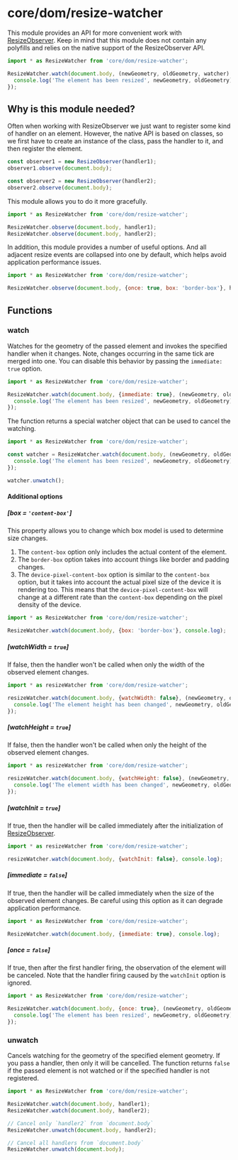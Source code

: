 # core/dom/resize-watcher

This module provides an API for more convenient work with [ResizeObserver](https://developer.mozilla.org/en-US/docs/Web/API/ResizeObserver).
Keep in mind that this module does not contain any polyfills and relies on the native support of the ResizeObserver API.

```js
import * as ResizeWatcher from 'core/dom/resize-watcher';

ResizeWatcher.watch(document.body, (newGeometry, oldGeometry, watcher) => {
  console.log('The element has been resized', newGeometry, oldGeometry);
});
```

## Why is this module needed?

Often when working with ResizeObserver we just want to register some kind of handler on an element.
However, the native API is based on classes, so we first have to create an instance of the class,
pass the handler to it, and then register the element.

```js
const observer1 = new ResizeObserver(handler1);
observer1.observe(document.body);

const observer2 = new ResizeObserver(handler2);
observer2.observe(document.body);
```

This module allows you to do it more gracefully.

```js
import * as ResizeWatcher from 'core/dom/resize-watcher';

ResizeWatcher.observe(document.body, handler1);
ResizeWatcher.observe(document.body, handler2);
```

In addition, this module provides a number of useful options.
And all adjacent resize events are collapsed into one by default, which helps avoid application performance issues.

```js
import * as ResizeWatcher from 'core/dom/resize-watcher';

ResizeWatcher.observe(document.body, {once: true, box: 'border-box'}, handler);
```

## Functions

### watch

Watches for the geometry of the passed element and invokes the specified handler when it changes.
Note, changes occurring in the same tick are merged into one. You can disable this behavior by passing the `immediate: true` option.

```js
import * as ResizeWatcher from 'core/dom/resize-watcher';

ResizeWatcher.watch(document.body, {immediate: true}, (newGeometry, oldGeometry, watcher) => {
  console.log('The element has been resized', newGeometry, oldGeometry);
});
```

The function returns a special watcher object that can be used to cancel the watching.

```js
import * as ResizeWatcher from 'core/dom/resize-watcher';

const watcher = ResizeWatcher.watch(document.body, (newGeometry, oldGeometry, watcher) => {
  console.log('The element has been resized', newGeometry, oldGeometry);
});

watcher.unwatch();
```

#### Additional options

##### [box = `'content-box'`]

This property allows you to change which box model is used to determine size changes.

1. The `content-box` option only includes the actual content of the element.
2. The `border-box` option takes into account things like border and padding changes.
3. The `device-pixel-content-box` option is similar to the `content-box` option, but it takes into account the
   actual pixel size of the device it is rendering too. This means that the `device-pixel-content-box` will change
   at a different rate than the `content-box` depending on the pixel density of the device.

```js
import * as ResizeWatcher from 'core/dom/resize-watcher';

ResizeWatcher.watch(document.body, {box: 'border-box'}, console.log);
```

##### [watchWidth = `true`]

If false, then the handler won't be called when only the width of the observed element changes.

```js
import * as resizeWatcher from 'core/dom/resize-watcher';

resizeWatcher.watch(document.body, {watchWidth: false}, (newGeometry, oldGeometry) => {
  console.log('The element height has been changed', newGeometry, oldGeometry);
});
```

##### [watchHeight = `true`]

If false, then the handler won't be called when only the height of the observed element changes.

```js
import * as resizeWatcher from 'core/dom/resize-watcher';

resizeWatcher.watch(document.body, {watchHeight: false}, (newGeometry, oldGeometry) => {
  console.log('The element width has been changed', newGeometry, oldGeometry);
});
```

##### [watchInit = `true`]

If true, then the handler will be called immediately after the initialization of [ResizeObserver](https://developer.mozilla.org/en-US/docs/Web/API/ResizeObserver).

```js
import * as resizeWatcher from 'core/dom/resize-watcher';

resizeWatcher.watch(document.body, {watchInit: false}, console.log);
```

##### [immediate = `false`]

If true, then the handler will be called immediately when the size of the observed element changes.
Be careful using this option as it can degrade application performance.

```js
import * as ResizeWatcher from 'core/dom/resize-watcher';

ResizeWatcher.watch(document.body, {immediate: true}, console.log);
```

##### [once = `false`]

If true, then after the first handler firing, the observation of the element will be canceled.
Note that the handler firing caused by the `watchInit` option is ignored.

```js
import * as ResizeWatcher from 'core/dom/resize-watcher';

ResizeWatcher.watch(document.body, {once: true}, (newGeometry, oldGeometry, watcher) => {
  console.log('The element has been resized', newGeometry, oldGeometry);
});
```

### unwatch

Cancels watching for the geometry of the specified element geometry.
If you pass a handler, then only it will be cancelled. The function returns `false` if the passed element is not
watched or if the specified handler is not registered.

```js
import * as ResizeWatcher from 'core/dom/resize-watcher';

ResizeWatcher.watch(document.body, handler1);
ResizeWatcher.watch(document.body, handler2);

// Cancel only `handler2` from `document.body`
ResizeWatcher.unwatch(document.body, handler2);

// Cancel all handlers from `document.body`
ResizeWatcher.unwatch(document.body);
```

